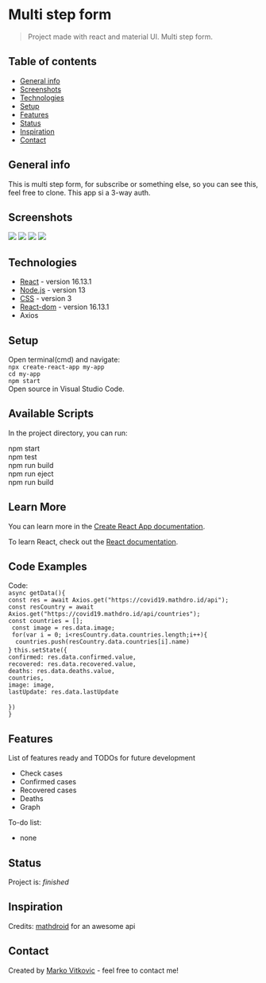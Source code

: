 # Multi step form
> Project made with react and material UI. Multi step form. 

## Table of contents
* [General info](#general-info)
* [Screenshots](#screenshots)
* [Technologies](#technologies)
* [Setup](#setup)
* [Features](#features)
* [Status](#status)
* [Inspiration](#inspiration)
* [Contact](#contact)

## General info
This is multi step form, for subscribe or something else, so you can see this, feel free to clone. This app si a 3-way auth.  

## Screenshots
![](https://github.com/MarkoVitkovic/react_materialUI-step_form/blob/master/img.png)
![](https://github.com/MarkoVitkovic/react_materialUI-step_form/blob/master/img1.png)
![](https://github.com/MarkoVitkovic/react_materialUI-step_form/blob/master/img2.png)
![](https://github.com/MarkoVitkovic/react_materialUI-step_form/blob/master/img3.png)

## Technologies
* [React](https://reactjs.org/docs/getting-started.html) - version 16.13.1
* [Node.js](https://nodejs.org/en/docs/) - version 13
* [CSS](https://devdocs.io/css/) - version 3
* [React-dom](https://github.com/facebook/react) - version 16.13.1
* Axios


## Setup
Open terminal(cmd) and navigate:</br>
`npx create-react-app my-app`</br>
`cd my-app`</br>
`npm start`</br>
Open source in Visual Studio Code.

## Available Scripts

In the project directory, you can run:

npm start</br>
npm test</br>
npm run build</br>
npm run eject</br>
npm run build

## Learn More

You can learn more in the [Create React App documentation](https://facebook.github.io/create-react-app/docs/getting-started).

To learn React, check out the [React documentation](https://reactjs.org/).

## Code Examples
Code:</br>
`async getData(){`</br>
        `const res = await Axios.get("https://covid19.mathdro.id/api");`</br>
        `const resCountry = await Axios.get("https://covid19.mathdro.id/api/countries");`</br>
        `const countries = [];`</br>
       ` const image = res.data.image;`</br>
       ` for(var i = 0; i<resCountry.data.countries.length;i++){`</br>
          `  countries.push(resCountry.data.countries[i].name)`</br>
        `}`
        `this.setState({`</br>
            `confirmed: res.data.confirmed.value,`</br>
            `recovered: res.data.recovered.value,`</br>
            `deaths: res.data.deaths.value,`  </br>
            `countries,`</br>
            `image: image,`</br>
            `lastUpdate: res.data.lastUpdate`       </br>   
        `})`</br>
    `}`</br>

## Features
List of features ready and TODOs for future development
* Check cases
* Confirmed cases
* Recovered cases
* Deaths
* Graph

To-do list:
* none

## Status
Project is: _finished_

## Inspiration
Credits: [mathdroid](https://github.com/mathdroid/covid-19-api) for an awesome api

## Contact
Created by [Marko Vitkovic](https://github.com/MarkoVitkovic) - feel free to contact me!
